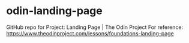 # odin-landing-page
GitHub repo for Project: Landing Page | The Odin Project
For reference: https://www.theodinproject.com/lessons/foundations-landing-page
